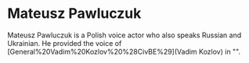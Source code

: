 # Mateusz Pawluczuk

Mateusz Pawluczuk is a Polish voice actor who also speaks Russian and Ukrainian. He provided the voice of [General%20Vadim%20Kozlov%20%28CivBE%29](Vadim Kozlov) in "".